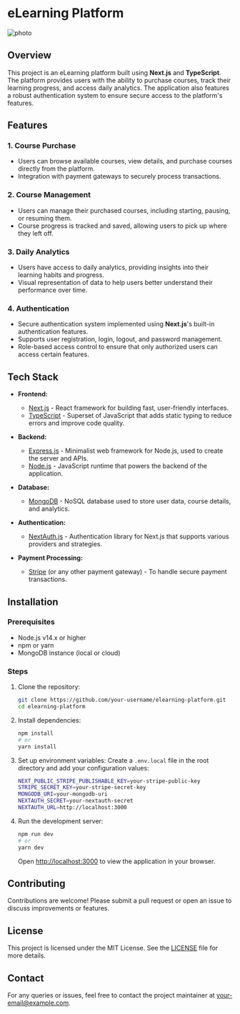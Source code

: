 # eLearning Platform
![photo](https://www.pixelmattic.com/wp-content/uploads/2016/12/10-elearning-website-features.jpg)

## Overview
This project is an eLearning platform built using **Next.js** and **TypeScript**. The platform provides users with the ability to purchase courses, track their learning progress, and access daily analytics. The application also features a robust authentication system to ensure secure access to the platform's features.

## Features

### 1. **Course Purchase**
- Users can browse available courses, view details, and purchase courses directly from the platform.
- Integration with payment gateways to securely process transactions.

### 2. **Course Management**
- Users can manage their purchased courses, including starting, pausing, or resuming them.
- Course progress is tracked and saved, allowing users to pick up where they left off.

### 3. **Daily Analytics**
- Users have access to daily analytics, providing insights into their learning habits and progress.
- Visual representation of data to help users better understand their performance over time.

### 4. **Authentication**
- Secure authentication system implemented using **Next.js**'s built-in authentication features.
- Supports user registration, login, logout, and password management.
- Role-based access control to ensure that only authorized users can access certain features.

## Tech Stack

- **Frontend:** 
  - [Next.js](https://nextjs.org/) - React framework for building fast, user-friendly interfaces.
  - [TypeScript](https://www.typescriptlang.org/) - Superset of JavaScript that adds static typing to reduce errors and improve code quality.
  
- **Backend:** 
  - [Express.js](https://expressjs.com/) - Minimalist web framework for Node.js, used to create the server and APIs.
  - [Node.js](https://nodejs.org/) - JavaScript runtime that powers the backend of the application.

- **Database:**
  - [MongoDB](https://www.mongodb.com/) - NoSQL database used to store user data, course details, and analytics.

- **Authentication:**
  - [NextAuth.js](https://next-auth.js.org/) - Authentication library for Next.js that supports various providers and strategies.
  
- **Payment Processing:**
  - [Stripe](https://stripe.com/) (or any other payment gateway) - To handle secure payment transactions.

## Installation

### Prerequisites
- Node.js v14.x or higher
- npm or yarn
- MongoDB instance (local or cloud)

### Steps

1. Clone the repository:
    ```bash
    git clone https://github.com/your-username/elearning-platform.git
    cd elearning-platform
    ```

2. Install dependencies:
    ```bash
    npm install
    # or
    yarn install
    ```

3. Set up environment variables:
    Create a `.env.local` file in the root directory and add your configuration values:

    ```bash
    NEXT_PUBLIC_STRIPE_PUBLISHABLE_KEY=your-stripe-public-key
    STRIPE_SECRET_KEY=your-stripe-secret-key
    MONGODB_URI=your-mongodb-uri
    NEXTAUTH_SECRET=your-nextauth-secret
    NEXTAUTH_URL=http://localhost:3000
    ```

4. Run the development server:
    ```bash
    npm run dev
    # or
    yarn dev
    ```
   Open [http://localhost:3000](http://localhost:3000) to view the application in your browser.

## Contributing
Contributions are welcome! Please submit a pull request or open an issue to discuss improvements or features.

## License
This project is licensed under the MIT License. See the [LICENSE](LICENSE) file for more details.

## Contact
For any queries or issues, feel free to contact the project maintainer at [your-email@example.com](mailto:your-email@example.com).
